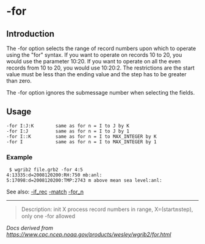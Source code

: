 # -for

## Introduction

The -for option selects the range of record numbers
upon which to operate using the "for" syntax. If you want to operate on
records 10 to 20, you would use the parameter 10:20.
If you want to operate on all the even records from 10 to 20, you would
use 10:20:2. The restrictions are the start value must be less than
the ending value and the step has to be greater than zero.

The -for option ignores the submessage number when
selecting the fields.

## Usage

```
-for I:J:K        same as for n = I to J by K
-for I:J          same as for n = I to J by 1
-for I::K         same as for n = I to MAX_INTEGER by K
-for I            same as for n = I to MAX_INTEGER by 1
```

### Example

```
 $ wgrib2 file.grb2 -for 4:5
4:13335:d=2008120200:RH:750 mb:anl:
5:17098:d=2008120200:TMP:2743 m above mean sea level:anl:
```

See also:
[-if_rec](./if_rec.md)
[-match](./match.md)
[-for_n](./for_n.md)

---

> Description: init X process record numbers in range, X=(start:end:step), only one -for allowed

_Docs derived from <https://www.cpc.ncep.noaa.gov/products/wesley/wgrib2/for.html>_
